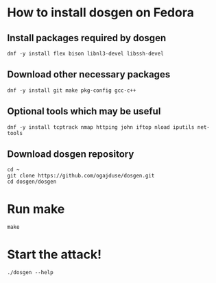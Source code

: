 # How to install dosgen on Fedora

## Install packages required by dosgen
```shell
dnf -y install flex bison libnl3-devel libssh-devel
```

## Download other necessary packages
```shell
dnf -y install git make pkg-config gcc-c++
```

## Optional tools which may be useful
```shell
dnf -y install tcptrack nmap httping john iftop nload iputils net-tools
```

## Download dosgen repository
```shell
cd ~
git clone https://github.com/ogajduse/dosgen.git
cd dosgen/dosgen
```
# Run make
```
make
```

# Start the attack!
```shell
./dosgen --help
```
